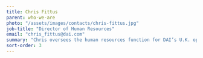```yaml
---
title: Chris Fittus
parent: who-we-are
photo: "/assets/images/contacts/chris-fittus.jpg"
job-title: "Director of Human Resources"
email: "chris_fittus@dai.com"
summary: "Chris oversees the human resources function for DAI’s U.K. operation, ensuring the efficient operation of the HR, administration (including security and logistics), and recruitment teams. A Chartered Fellow of the Chartered Institute of Personnel and Development, Chris has a thorough understanding of the business, having been with the company since 1997, and an excellent overview of management strategies and practice."
sort-order: 3
---
```

